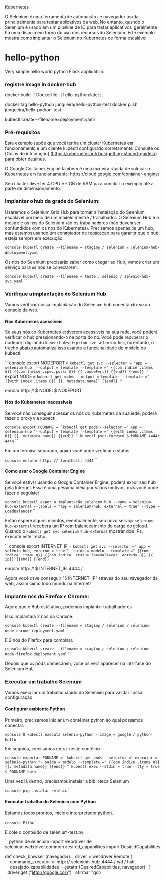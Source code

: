 Kubernetes

O Selenium é uma ferramenta de automação de navegador usada principalmente para testar aplicativos da web. No entanto, quando o Selenium é usado em um pipeline de IC para testar aplicativos, geralmente há uma disputa em torno do uso dos recursos do Selenium. Este exemplo mostra como implantar o Selenium no Kubernetes de forma escalável.

# hello-python
Very simple hello world python Flask application.


### registre image in docker-hub

docker build -f Dockerfile -t hello-python:latest .

docker tag hello-python junqueira/hello-python-test
docker push junqueira/hello-python-test


kubectl create --filename=deployment.yaml


### Pré-requisitos

Este exemplo supõe que você tenha um cluster Kubernetes em funcionamento e um cliente kubectl configurado corretamente. Consulte os [Guias de introdução] (https://kubernetes.io/docs/getting-started-guides/) para obter detalhes.

O Google Container Engine também é uma maneira rápida de colocar o Kubernetes em funcionamento: https://cloud.google.com/container-engine/

Seu cluster deve ter 4 CPU e 6 GB de RAM para concluir o exemplo até a parte de dimensionamento.

### Implantar o hub da grade do Selenium:

Usaremos o Selenium Grid Hub para tornar a instalação do Selenium escalável por meio de um modelo mestre / trabalhador. O Selenium Hub é o mestre e os nós do Selenium são os trabalhadores (não devem ser confundidos com os nós do Kubernetes). Precisamos apenas de um hub, mas estamos usando um controlador de replicação para garantir que o hub esteja sempre em execução:

`` console
kubectl create --filename = staging / selenium / selenium-hub-deployment.yaml
`` ``

Os nós do Selenium precisarão saber como chegar ao Hub, vamos criar um serviço para os nós se conectarem.

`` console
kubectl create --filename = teste / selênio / selênio-hub-svc.yaml
`` ``

### Verifique a implantação do Selenium Hub

Vamos verificar nossa implantação do Selenium hub conectando-se ao console da web.

#### Nós Kubernetes acessíveis

Se seus nós do Kubernetes estiverem acessíveis na sua rede, você poderá verificar o hub pressionando-o na porta do nó. Você pode recuperar o nodeport digitando `kubectl description svc selenium-hub`, no entanto, o trecho abaixo automatiza isso usando a funcionalidade de modelo do kubectl:

`` console
export NODEPORT = `kubectl get svc --selector = 'app = selenium-hub' --output = template --template =" {{com índice .items 0}} {{com índice .spec.ports 0}} {{ .nodePort}} {{end}} {{end}} "`
export NODE = `kubectl get nodes --output = template --template =" {{with index .items 0}} {{. metadata.name}} {{end}} "`

enrolar http: // $ NODE: $ NODEPORT
`` ``

#### Nós do Kubernetes inacessíveis

Se você não conseguir acessar os nós do Kubernetes da sua rede, poderá fazer o proxy via kubectl.

`` console
export PODNAME = `kubectl get pods --selector =" app = selenium-hub "--output = template --template =" {{with index .items 0}} {{. metadata.name}} {{end}} "
kubectl port-forward $ PODNAME 4444: 4444
`` ``

Em um terminal separado, agora você pode verificar o status.

`` console
enrolar http: // localhost: 4444
`` ``

#### Como usar o Google Container Engine

Se você estiver usando o Google Container Engine, poderá expor seu hub pela Internet. Essa é uma péssima idéia por vários motivos, mas você pode fazer o seguinte:

`` console
kubectl expor a implantação selenium-hub --name = selenium-hub-external --labels = "app = selenium-hub, external = true" --type = LoadBalancer
`` ``

Então espere alguns minutos, eventualmente, seu novo serviço `selenium-hub-external` receberá um IP com balanceamento de carga do gcloud. Quando o `kubectl get svc selenium-hub-external` mostrar dois IPs, execute este trecho.

`` console
export INTERNET_IP = `kubectl get svc --selector =" app = selênio-hub, externo = true "- saída = modelo --template =" {{com índice .items 0}} {{com índice .status.loadBalancer. entrada 0}} {{. ip}} {{end}} {{end}} "`

enrolar http: // $ INTERNET_IP: 4444 /
`` ``

Agora você deve conseguir "$ INTERNET_IP" através do seu navegador da web, assim como todo mundo na Internet!

### Implante nós do Firefox e Chrome:

Agora que o Hub está ativo, podemos implantar trabalhadores.

Isso implantará 2 nós do Chrome.

`` console
kubectl create --filename = staging / selenium / selenium-node-chrome-deployment.yaml
`` ``

E 2 nós do Firefox para combinar.

`` console
kubectl create --filename = staging / selenium / selenium-node-firefox-deployment.yaml
`` ``

Depois que os pods começarem, você os verá aparecer na interface do Selenium Hub.

### Executar um trabalho Selenium

Vamos executar um trabalho rápido do Selenium para validar nossa configuração.

#### Configurar ambiente Python

Primeiro, precisamos iniciar um contêiner python ao qual possamos conectar.

`` console
O kubectl executa selênio-python --image = google / python-hello
`` ``

Em seguida, precisamos entrar neste contêiner.

`` console
exportar PODNAME = `kubectl get pods --selector =" executar = selênio-python "- saída = modelo --template =" {{com índice .items 0}} {{. metadata.name}} {{end}} "
kubectl exec --stdin = true --tty = true $ PODNAME bash
`` ``

Uma vez lá dentro, precisamos instalar a biblioteca Selenium

`` console
pip instalar selênio
`` ``

#### Executar trabalho do Selenium com Python

Estamos todos prontos, inicie o interpretador python.

`` console
Pitão
`` ``

E cole o conteúdo de selenium-test.py.

`` python
de selenium import webdriver
de selenium.webdriver.common.desired_capabilities import DesiredCapabilities

def check_browser (navegador):
  driver = webdriver.Remote (
    command_executor = 'http: // selenium-hub: 4444 / wd / hub',
    desejado_capabilidades = getattr (DesiredCapabilities, navegador)
  )
  driver.get ("http://google.com")
  afirmar "goo